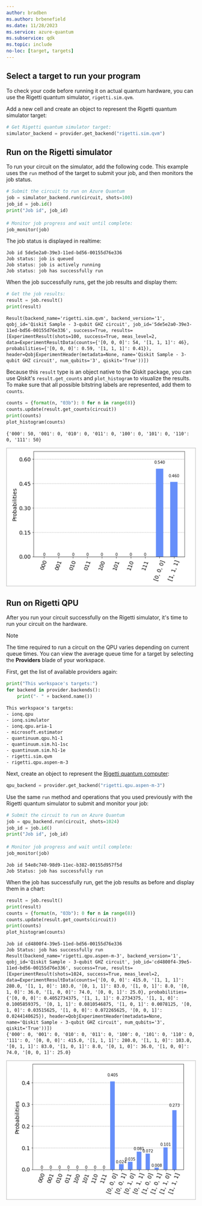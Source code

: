 ```yaml
---
author: bradben
ms.author: brbenefield
ms.date: 11/28/2023
ms.service: azure-quantum
ms.subservice: qdk
ms.topic: include
no-loc: [target, targets]
---
```


## Select a target to run your program

To check your code before running it on actual quantum hardware, you can use the Rigetti quantum simulator, `rigetti.sim.qvm`.

Add a new cell and create an object to represent the Rigetti quantum simulator target:

```python
# Get Rigetti quantum simulator target:
simulator_backend = provider.get_backend("rigetti.sim.qvm")
```

## Run on the Rigetti simulator 

To run your circuit on the simulator, add the following code. This example uses the `run` method of the target to submit your job, and then monitors the job status. 

```python
# Submit the circuit to run on Azure Quantum
job = simulator_backend.run(circuit, shots=100)
job_id = job.id()
print("Job id", job_id)

# Monitor job progress and wait until complete:
job_monitor(job)
```

The job status is displayed in realtime:

```output
Job id 5de5e2a0-39e3-11ed-bd56-00155d76e336
Job status: job is queued
Job status: job is actively running
Job status: job has successfully run
```

When the job successfully runs, get the job results and display them:

```python
# Get the job results:
result = job.result()
print(result)
```

```output
Result(backend_name='rigetti.sim.qvm', backend_version='1', qobj_id='Qiskit Sample - 3-qubit GHZ circuit', job_id='5de5e2a0-39e3-11ed-bd56-00155d76e336', success=True, results=[ExperimentResult(shots=100, success=True, meas_level=2, data=ExperimentResultData(counts={'[0, 0, 0]': 54, '[1, 1, 1]': 46}, probabilities={'[0, 0, 0]': 0.59, '[1, 1, 1]': 0.41}), header=QobjExperimentHeader(metadata=None, name='Qiskit Sample - 3-qubit GHZ circuit', num_qubits='3', qiskit='True'))])
```

Because this `result` type is an object native to the Qiskit package, you can use
Qiskit\'s `result.get_counts` and `plot_histogram` to visualize the
results. To make sure that all possible bitstring labels are represented,
add them to `counts`.

```python
counts = {format(n, "03b"): 0 for n in range(8)}
counts.update(result.get_counts(circuit))
print(counts)
plot_histogram(counts)
```

```output
{'000': 50, '001': 0, '010': 0, '011': 0, '100': 0, '101': 0, '110': 0, '111': 50}
```

![Qiskit circuit result on Rigetti Simulator](../media/azure-quantum-qiskit-rigetti-result-1.png)

## Run on Rigetti QPU

After you run your circuit successfully on the Rigetti simulator, it's time to run your circuit on the hardware. 

> [!NOTE] 
> The time required to run a circuit on the QPU varies depending on current queue times. You can view the average queue time for a target by selecting the **Providers** blade of your workspace.

First, get the list of available providers again:

```python
print("This workspace's targets:")
for backend in provider.backends():
    print("- " + backend.name())
```

```output
This workspace's targets:
- ionq.qpu
- ionq.simulator
- ionq.qpu.aria-1
- microsoft.estimator
- quantinuum.qpu.h1-1
- quantinuum.sim.h1-1sc
- quantinuum.sim.h1-1e
- rigetti.sim.qvm
- rigetti.qpu.aspen-m-3
```

Next, create an object to represent the [Rigetti quantum computer](xref:microsoft.quantum.providers.rigetti#quantum-computers):

```python
qpu_backend = provider.get_backend("rigetti.qpu.aspen-m-3")
```

Use the same `run` method and operations that you used previously with the Rigetti quantum simulator to submit and monitor your job:

```python
# Submit the circuit to run on Azure Quantum
job = qpu_backend.run(circuit, shots=1024)
job_id = job.id()
print("Job id", job_id)

# Monitor job progress and wait until complete:
job_monitor(job)
```

```output
Job id 54e8c740-98d9-11ec-b382-00155d957f5d
Job Status: job has successfully run
```

When the job has successfully run, get the job results as before and display them in a chart:

```python
result = job.result()
print(result)
counts = {format(n, "03b"): 0 for n in range(8)}
counts.update(result.get_counts(circuit))
print(counts)
plot_histogram(counts)
```

```output
Job id cd4800f4-39e5-11ed-bd56-00155d76e336
Job Status: job has successfully run
Result(backend_name='rigetti.qpu.aspen-m-3', backend_version='1', qobj_id='Qiskit Sample - 3-qubit GHZ circuit', job_id='cd4800f4-39e5-11ed-bd56-00155d76e336', success=True, results=[ExperimentResult(shots=1024, success=True, meas_level=2, data=ExperimentResultData(counts={'[0, 0, 0]': 415.0, '[1, 1, 1]': 280.0, '[1, 1, 0]': 103.0, '[0, 1, 1]': 83.0, '[1, 0, 1]': 8.0, '[0, 1, 0]': 36.0, '[1, 0, 0]': 74.0, '[0, 0, 1]': 25.0}, probabilities={'[0, 0, 0]': 0.4052734375, '[1, 1, 1]': 0.2734375, '[1, 1, 0]': 0.1005859375, '[0, 1, 1]': 0.0810546875, '[1, 0, 1]': 0.0078125, '[0, 1, 0]': 0.03515625, '[1, 0, 0]': 0.072265625, '[0, 0, 1]': 0.0244140625}), header=QobjExperimentHeader(metadata=None, name='Qiskit Sample - 3-qubit GHZ circuit', num_qubits='3', qiskit='True'))])
{'000': 0, '001': 0, '010': 0, '011': 0, '100': 0, '101': 0, '110': 0, '111': 0, '[0, 0, 0]': 415.0, '[1, 1, 1]': 280.0, '[1, 1, 0]': 103.0, '[0, 1, 1]': 83.0, '[1, 0, 1]': 8.0, '[0, 1, 0]': 36.0, '[1, 0, 0]': 74.0, '[0, 0, 1]': 25.0}
```

![Qiskit circuit result on Rigetti QPU](../media/azure-quantum-qiskit-rigetti-result-2.png)

